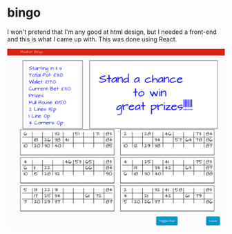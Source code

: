 # bingo


I won't pretend that I'm any good at html design, but I needed a front-end and this is what I came up with. This was done using React.

![Screenshot](./screenshot.png)


